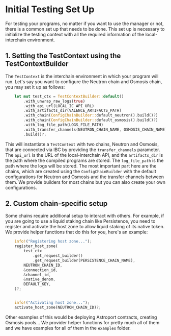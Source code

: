 # Initial Testing Set Up

For testing your programs, no matter if you want to use the manager or not, there is a common set up that needs to be done. This set up is necessary to initialize the testing context with all the required information of the local-interchain environment.

## 1. Setting the TestContext using the TestContextBuilder

The `TestContext` is the interchain environment in which your program will run. Let's say you want to configure the Neutron chain and Osmosis chain, you may set it up as follows:

```rust
    let mut test_ctx = TestContextBuilder::default()
        .with_unwrap_raw_logs(true)
        .with_api_url(LOCAL_IC_API_URL)
        .with_artifacts_dir(VALENCE_ARTIFACTS_PATH)
        .with_chain(ConfigChainBuilder::default_neutron().build()?)
        .with_chain(ConfigChainBuilder::default_osmosis().build()?)
        .with_log_file_path(LOGS_FILE_PATH)
        .with_transfer_channels(NEUTRON_CHAIN_NAME, OSMOSIS_CHAIN_NAME)
        .build()?;
```

This will instantiate a `TestContext` with two chains, Neutron and Osmosis, that are connected via IBC by providing the `transfer_channels` parameter. The `api_url` is the URL of the local-interchain API, and the `artifacts_dir` is the path where the compiled programs are stored. The `log_file_path` is the path where the logs will be stored. The most important part here are the chains, which are created using the `ConfigChainBuilder` with the default configurations for Neutron and Osmosis and the transfer channels between them. We provide builders for most chains but you can also create your own configurations.

## 2. Custom chain-specific setup

Some chains require additional setup to interact with others. For example, if you are going to use a liquid staking chain like Persistence, you need to register and activate the host zone to allow liquid staking of its native token. We provide helper functions that do this for you, here's an example:

```rust
    info!("Registering host zone...");
    register_host_zone(
        test_ctx
            .get_request_builder()
            .get_request_builder(PERSISTENCE_CHAIN_NAME),
        NEUTRON_CHAIN_ID,
        &connection_id,
        &channel_id,
        &native_denom,
        DEFAULT_KEY,
    )?;


    info!("Activating host zone...");
    activate_host_zone(NEUTRON_CHAIN_ID)?;
```

Other examples of this would be deploying Astroport contracts, creating Osmosis pools... We provider helper functions for pretty much all of them and we have examples for all of them in the `examples` folder.
